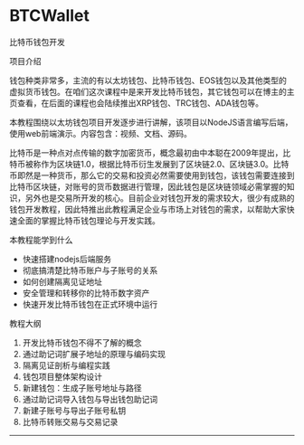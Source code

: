 # BTCWallet
比特币钱包开发

项目介绍

钱包种类非常多，主流的有以太坊钱包、比特币钱包、EOS钱包以及其他类型的虚拟货币钱包。在咱们这次课程中是来开发比特币钱包，其它钱包可以在博主的主页查看，在后面的课程也会陆续推出XRP钱包、TRC钱包、ADA钱包等。

本教程围绕以太坊钱包项目开发逐步进行讲解，该项目以NodeJS语言编写后端，使用web前端演示。内容包含：视频、文档、源码。

比特币是一种点对点传输的数字加密货币，概念最初由中本聪在2009年提出，比特币被称作为区块链1.0，根据比特币衍生发展到了区块链2.0、区块链3.0。比特币即然是一种货币，那么它的交易和投资必然需要使用到钱包，该钱包需要连接到比特币区块链，对账号的货币数据进行管理，因此钱包是区块链领域必需掌握的知识，另外也是交易所开发的核心。目前企业对钱包开发的需求较大，很少有成熟的钱包开发教程，因此特推出此教程满足企业与市场上对钱包的需求，以帮助大家快速全面的掌握比特币钱包理论与开发实践。



本教程能学到什么

- 快速搭建nodejs后端服务
- 彻底搞清楚比特币账户与子账号的关系
- 如何创建隔离见证地址
- 安全管理和转移你的比特币数字资产
- 快速开发比特币钱包在正式环境中运行



教程大纲

1. 开发比特币钱包不得不了解的概念
2. 通过助记词扩展子地址的原理与编码实现
3. 隔离见证剖析与编程实践
4. 钱包项目整体架构设计
5. 新建钱包：生成子账号地址与路径
6. 通过助记词导入钱包与导出钱包助记词
7. 新建子账号与导出子账号私钥
8. 比特币转账交易与交易记录




---


